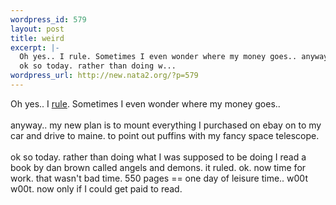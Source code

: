 ```yaml
--- 
wordpress_id: 579
layout: post
title: weird
excerpt: |-
  Oh yes.. I rule. Sometimes I even wonder where my money goes.. anyway.. my new plan is to mount everything I purchased on ebay on to my car and drive to maine. to point out puffins with my fancy space telescope. 
  ok so today. rather than doing w...
wordpress_url: http://new.nata2.org/?p=579
---
```

Oh yes.. I <a href="http://cgi3.ebay.com/aw-cgi/eBayISAPI.dll?MfcISAPICommand=ViewBidItems&userid=natatwo&completed=1&sort=3&all=1&rows=25">rule</a>. Sometimes I even wonder where my money goes.. <br/><br/>anyway.. my new plan is to mount everything I purchased on ebay on to my car and drive to maine. to point out puffins with my fancy space telescope. <br/><br/>
ok so today. rather than doing what I was supposed to be doing I read a book by dan brown called angels and demons. it ruled. ok. now time for work. that wasn't bad time. 550 pages == one day of leisure time.. w00t w00t. now only if I could get paid to read. 

